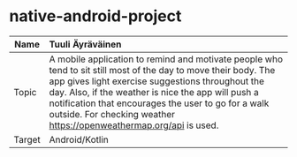 # native-android-project

| Name   | Tuuli Äyräväinen                                                                                                                                                                                                                                                                                                                                       |
| --- | :---|
| Topic  | A mobile application to remind and motivate people who tend to sit still most of the day to move their body. The app gives light exercise suggestions throughout the day. Also, if the weather is nice the app will push a notification that encourages the user to go for a walk outside. For checking weather https://openweathermap.org/api is used.|
| Target | Android/Kotlin                                                                                                                                                                                                                                                                                                                                         |
